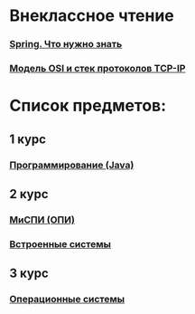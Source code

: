 # Внеклассное чтение

### [Spring. Что нужно знать](Spring/README.md)
### [Модель OSI и стек протоколов TCP-IP](OSI/README.md)
# Список предметов:

## 1 курс
### [Программирование (Java)](Programming/README.md)

## 2 курс
### [МиСПИ (ОПИ)](MISPI/README.md)
### [Встроенные системы](ES/README.md)

## 3 курс
### [Операционные системы](OS/README.md)